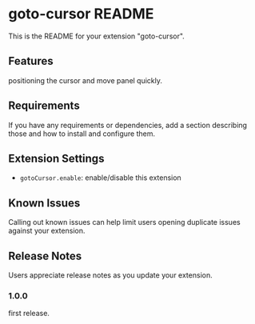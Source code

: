 # goto-cursor README

This is the README for your extension "goto-cursor".

## Features

positioning the cursor and move panel quickly.

## Requirements

If you have any requirements or dependencies, add a section describing those and how to install and configure them.

## Extension Settings

* `gotoCursor.enable`: enable/disable this extension

## Known Issues

Calling out known issues can help limit users opening duplicate issues against your extension.

## Release Notes

Users appreciate release notes as you update your extension.

### 1.0.0

first release.
